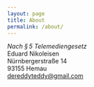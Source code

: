 ```yaml
---
layout: page
title: About
permalink: /about/
---
```


*Nach § 5 Telemediengesetz*  
Eduard Nikoleisen  
Nürnbergerstraße 14  
93155 Hemau  
dereddyteddy@gmail.com
